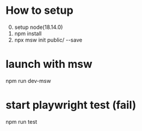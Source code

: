 # How to setup

0. setup node(18.14.0)
1. npm install
2. npx msw init public/ --save

# launch with msw

npm run dev-msw

# start playwright test (fail)

npm run test

